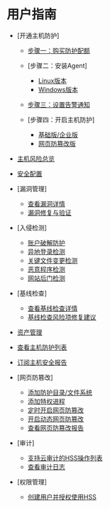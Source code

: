 # 用户指南

-   [开通主机防护]
    -   [步骤一：购买防护配额](步骤一-购买防护配额.md)
    -   [步骤二：安装Agent]
        -   [Linux版本](Linux版本.md)
        -   [Windows版本](Windows版本.md)

    -   [步骤三：设置告警通知](步骤三-设置告警通知.md)
    -   [步骤四：开启主机防护]
        -   [基础版/企业版](基础版-企业版.md)
        -   [网页防篡改版](网页防篡改版.md)


-   [主机风险总览](主机风险总览.md)
-   [安全配置](安全配置.md)
-   [漏洞管理]
    -   [查看漏洞详情](查看漏洞详情.md)
    -   [漏洞修复与验证](漏洞修复与验证.md)

-   [入侵检测]
    -   [账户破解防护](账户破解防护.md)
    -   [异地登录检测](异地登录检测.md)
    -   [关键文件变更检测](关键文件变更检测.md)
    -   [恶意程序检测](恶意程序检测.md)
    -   [网站后门检测](网站后门检测.md)

-   [基线检查]
    -   [查看基线检查详情](查看基线检查详情.md)
    -   [基线检查风险项修复建议](基线检查风险项修复建议.md)

-   [资产管理](资产管理.md)
-   [查看主机防护列表](查看主机防护列表.md)
-   [订阅主机安全报告](订阅主机安全报告.md)
-   [网页防篡改]
    -   [添加防护目录/文件系统](添加防护目录-文件系统.md)
    -   [添加特权进程](添加特权进程.md)
    -   [定时开启网页防篡改](定时开启网页防篡改.md)
    -   [开启动态网页防篡改](开启动态网页防篡改.md)
    -   [查看网页防篡改报告](查看网页防篡改报告.md)

-   [审计]
    -   [支持云审计的HSS操作列表](支持云审计的HSS操作列表.md)
    -   [查看审计日志](查看审计日志.md)

-   [权限管理]
    -   [创建用户并授权使用HSS](创建用户并授权使用HSS.md)
